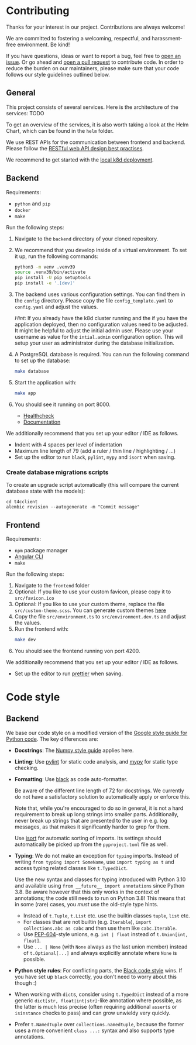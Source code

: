 # Contributing

Thanks for your interest in our project. Contributions are always welcome!

We are committed to fostering a welcoming, respectful, and harassment-free
environment. Be kind!

If you have questions, ideas or want to report a bug, feel free to [open an
issue](/../../issues). Or go ahead and [open a pull request](/../../pulls) to contribute
code. In order to reduce the burden on our maintainers, please make sure that
your code follows our style guidelines outlined below.

## General 

This project consists of several services. Here is the architecture of the services: 
TODO

To get an overview of the services, it is also worth taking a look at the Helm Chart, 
which can be found in the `helm` folder.

We use REST APIs for the communication between frontend and backend. 
Please follow the [RESTful web API design best practises](https://docs.microsoft.com/en-us/azure/architecture/best-practices/api-design). 

We recommend to get started with the [local k8d deployment](README.md).

## Backend

Requirements:
- `python` and `pip`
- `docker`
- `make`

Run the following steps: 
1. Navigate to the `backend` directory of your cloned repository.
2. We recommend that you develop inside of a virtual environment. To set it up,
   run the following commands:

   ```sh
   python3 -m venv .venv39
   source .venv39/bin/activate
   pip install -U pip setuptools
   pip install -e '.[dev]'
   ```
3. The backend uses various configuration settings. You can find them in the `config` directory. 
   Please copy the file `config_template.yaml` to `config.yaml` and adjust the values.

   *Hint*: If you already have the k8d cluster running and the if you have the application deployed, 
   then no configuration values need to be adjusted. It might be helpful to adjust the initial admin user. 
   Please use your username as value for the `intial.admin` configuration option.
   This will setup your user as administrator during the database initialization. 
4. A PostgreSQL database is required. You can run the following command to set up the database: 
   ```sh
   make database
   ```
5. Start the application with: 
   ```sh
   make app
   ```
6. You should see it running on port 8000. 
   - [Healthcheck](http://localhost:8000/healthcheck)
   - [Documentation](http://localhost:8000/docs)

We additionally recommend that you set up your editor / IDE as follows.

- Indent with 4 spaces per level of indentation
- Maximum line length of 79 (add a ruler / thin line / highlighting / ...)
- Set up the editor to run `black`, `pylint`, `mypy` and `isort` when saving.

### Create database migrations scripts

To create an upgrade script automatically (this will compare the current database state with the models): 
```
cd t4cclient
alembic revision --autogenerate -m "Commit message"
```

## Frontend

Requirements:
- `npm` package manager
- [Angular CLI](https://angular.io/cli#installing-angular-cli)
- `make`

Run the following steps:
1. Navigate to the `frontend` folder
2. Optional: If you like to use your custom favicon, please copy it to `src/favicon.ico`
3. Optional: If you like to use your custom theme, replace the file `src/custom-theme.scss`. 
   You can generate custom themes [here](http://mcg.mbitson.com/)
4. Copy the file `src/environment.ts` to `src/environment.dev.ts` and adjust the values.
5. Run the frontend with: 
   ```sh
   make dev
   ```
6. You should see the frontend running von port 4200.

We additionally recommend that you set up your editor / IDE as follows.
- Set up the editor to run [prettier](https://prettier.io/) when saving.

# Code style

## Backend 

We base our code style on a modified version of the [Google style guide for
Python code](https://google.github.io/styleguide/pyguide.html). The key
differences are:

- **Docstrings**: The [Numpy style
  guide](https://numpydoc.readthedocs.io/en/latest/format.html) applies here.
- **Linting**: Use [pylint](https://github.com/PyCQA/pylint) for static code
  analysis, and [mypy](https://github.com/python/mypy) for static type
  checking.
- **Formatting**: Use [black](https://github.com/psf/black) as code
  auto-formatter.

  Be aware of the different line length of 72 for docstrings. We currently do
  not have a satisfactory solution to automatically apply or enforce this.

  Note that, while you're encouraged to do so in general, it is not a hard
  requirement to break up long strings into smaller parts. Additionally, never
  break up strings that are presented to the user in e.g. log messages, as that
  makes it significantly harder to grep for them.

  Use [isort](https://github.com/PyCQA/isort) for automatic sorting of imports.
  Its settings should automatically be picked up from the `pyproject.toml` file
  as well.
- **Typing**: We do not make an exception for `typing` imports. Instead of
  writing `from typing import SomeName`, use `import typing as t` and access
  typing related classes like `t.TypedDict`.

  Use the new syntax and classes for typing introduced with Python 3.10 and
  available using `from __future__ import annotations` since Python 3.8. Be
  aware however that this only works in the context of annotations; the code
  still needs to run on Python 3.8! This means that in some (rare) cases, you
  *must* use the old-style type hints.

  - Instead of `t.Tuple`, `t.List` etc. use the builtin classes `tuple`, `list`
    etc.
  - For classes that are not builtin (e.g. `Iterable`), `import collections.abc
    as cabc` and then use them like `cabc.Iterable`.
  - Use [PEP-604](https://www.python.org/dev/peps/pep-0604/)-style unions, e.g.
    `int | float` instead of `t.Union[int, float]`.
  - Use `... | None` (with `None` always as the last union member) instead of
    `t.Optional[...]` and always explicitly annotate where `None` is possible.
- **Python style rules**: For conflicting parts, the [Black code
  style](https://black.readthedocs.io/en/stable/the_black_code_style/current_style.html)
  wins. If you have set up `black` correctly, you don't need to worry about
  this though :)
- When working with `dict`s, consider using `t.TypedDict` instead of a more
  generic `dict[str, float|int|str]`-like annotation where possible, as the
  latter is much less precise (often requiring additional `assert`s or
  `isinstance` checks to pass) and can grow unwieldy very quickly.
- Prefer `t.NamedTuple` over `collections.namedtuple`, because the former uses
  a more convenient `class ...:` syntax and also supports type annotations.



